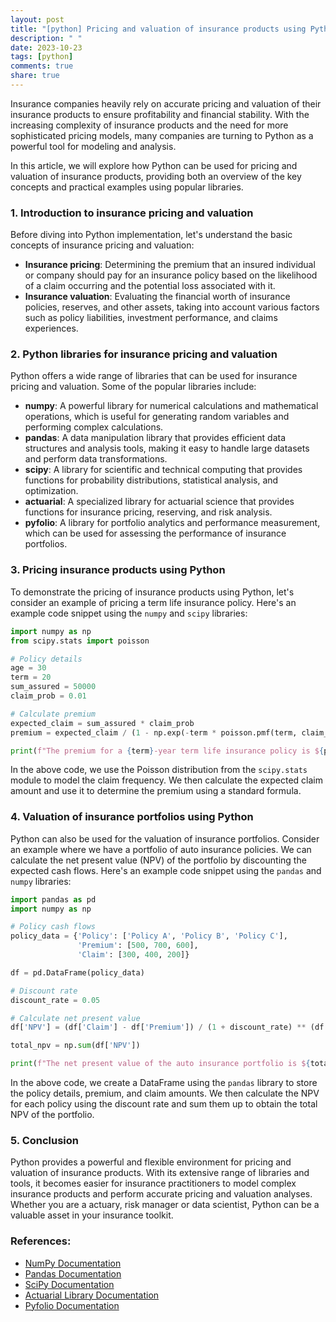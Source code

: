 ```yaml
---
layout: post
title: "[python] Pricing and valuation of insurance products using Python"
description: " "
date: 2023-10-23
tags: [python]
comments: true
share: true
---
```


Insurance companies heavily rely on accurate pricing and valuation of their insurance products to ensure profitability and financial stability. With the increasing complexity of insurance products and the need for more sophisticated pricing models, many companies are turning to Python as a powerful tool for modeling and analysis.

In this article, we will explore how Python can be used for pricing and valuation of insurance products, providing both an overview of the key concepts and practical examples using popular libraries.

### 1. Introduction to insurance pricing and valuation

Before diving into Python implementation, let's understand the basic concepts of insurance pricing and valuation:

- **Insurance pricing**: Determining the premium that an insured individual or company should pay for an insurance policy based on the likelihood of a claim occurring and the potential loss associated with it.
- **Insurance valuation**: Evaluating the financial worth of insurance policies, reserves, and other assets, taking into account various factors such as policy liabilities, investment performance, and claims experiences.

### 2. Python libraries for insurance pricing and valuation

Python offers a wide range of libraries that can be used for insurance pricing and valuation. Some of the popular libraries include:

- **numpy**: A powerful library for numerical calculations and mathematical operations, which is useful for generating random variables and performing complex calculations.
- **pandas**: A data manipulation library that provides efficient data structures and analysis tools, making it easy to handle large datasets and perform data transformations.
- **scipy**: A library for scientific and technical computing that provides functions for probability distributions, statistical analysis, and optimization.
- **actuarial**: A specialized library for actuarial science that provides functions for insurance pricing, reserving, and risk analysis.
- **pyfolio**: A library for portfolio analytics and performance measurement, which can be used for assessing the performance of insurance portfolios.

### 3. Pricing insurance products using Python

To demonstrate the pricing of insurance products using Python, let's consider an example of pricing a term life insurance policy. Here's an example code snippet using the `numpy` and `scipy` libraries:

```python
import numpy as np
from scipy.stats import poisson

# Policy details
age = 30
term = 20
sum_assured = 50000
claim_prob = 0.01

# Calculate premium
expected_claim = sum_assured * claim_prob
premium = expected_claim / (1 - np.exp(-term * poisson.pmf(term, claim_prob)))

print(f"The premium for a {term}-year term life insurance policy is ${premium:.2f}")
```

In the above code, we use the Poisson distribution from the `scipy.stats` module to model the claim frequency. We then calculate the expected claim amount and use it to determine the premium using a standard formula.

### 4. Valuation of insurance portfolios using Python

Python can also be used for the valuation of insurance portfolios. Consider an example where we have a portfolio of auto insurance policies. We can calculate the net present value (NPV) of the portfolio by discounting the expected cash flows. Here's an example code snippet using the `pandas` and `numpy` libraries:

```python
import pandas as pd
import numpy as np

# Policy cash flows
policy_data = {'Policy': ['Policy A', 'Policy B', 'Policy C'],
               'Premium': [500, 700, 600],
               'Claim': [300, 400, 200]}

df = pd.DataFrame(policy_data)

# Discount rate
discount_rate = 0.05

# Calculate net present value
df['NPV'] = (df['Claim'] - df['Premium']) / (1 + discount_rate) ** (df.index + 1)

total_npv = np.sum(df['NPV'])

print(f"The net present value of the auto insurance portfolio is ${total_npv:.2f}")
```

In the above code, we create a DataFrame using the `pandas` library to store the policy details, premium, and claim amounts. We then calculate the NPV for each policy using the discount rate and sum them up to obtain the total NPV of the portfolio.

### 5. Conclusion

Python provides a powerful and flexible environment for pricing and valuation of insurance products. With its extensive range of libraries and tools, it becomes easier for insurance practitioners to model complex insurance products and perform accurate pricing and valuation analyses. Whether you are a actuary, risk manager or data scientist, Python can be a valuable asset in your insurance toolkit.

### References:
- [NumPy Documentation](https://numpy.org/doc/stable/)
- [Pandas Documentation](https://pandas.pydata.org/docs/)
- [SciPy Documentation](https://docs.scipy.org/doc/scipy/reference/)
- [Actuarial Library Documentation](https://pypi.org/project/actuarial/)
- [Pyfolio Documentation](https://github.com/quantopian/pyfolio)